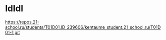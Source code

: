 # ldldl
https://repos.21-school.ru/students/T01D01.ID_239606/kentaume_student.21_school.ru/T01D01-1.git
